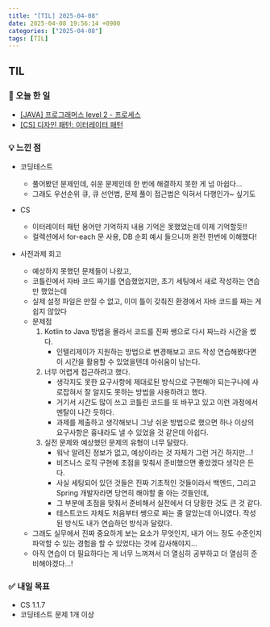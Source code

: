 ```yaml
---
title: "[TIL] 2025-04-08"
date: 2025-04-08 19:56:14 +0900
categories: ["2025-04-08"]
tags: [TIL]
---
```

## TIL
### 📌 오늘 한 일
- [[JAVA] 프로그래머스 level 2 - 프로세스](https://jelliclesu.github.io/2025-04-08/algorithm/2025/04/08/algo.html)
- [[CS] 디자인 패턴: 이터레이터 패턴](https://jelliclesu.github.io/2025-04-08/cs/2025/04/08/cs.html)

### 💡 느낀 점
- 코딩테스트
  - 풀어봤던 문제인데, 쉬운 문제인데 한 번에 해결하지 못한 게 넘 아쉽다...
  - 그래도 우선순위 큐, 큐 선언법, 문제 풀이 접근법은 익혀서 다행인가~ 싶기도

- CS
  - 이터레이터 패턴 용어만 기억하지 내용 기억은 못했었는데 이제 기억할듯!!
  - 컬렉션에서 for-each 문 사용, DB 순회 예시 들으니까 완전 한번에 이해했다!

- 사전과제 회고
  - 예상하지 못했던 문제들이 나왔고,
  - 코틀린에서 자바 코드 짜기를 연습했었지만, 초기 세팅에서 새로 작성하는 연습만 했었는데
  - 실제 설정 파일은 만질 수 없고, 이미 틀이 갖춰진 환경에서 자바 코드를 짜는 게 쉽지 않았다
  - 문제점
    1. Kotlin to Java 방법을 몰라서 코드를 진짜 쌩으로 다시 짜느라 시간을 썼다.
       - 인텔리제이가 지원하는 방법으로 변경해보고 코드 작성 연습해봤다면 이 시간을 활용할 수 있었을텐데 아쉬움이 남는다.
    2. 너무 어렵게 접근하려고 했다.
       - 생각지도 못한 요구사항에 제대로된 방식으로 구현해야 되는구나에 사로잡혀서 잘 알지도 못하는 방법을 사용하려고 했다.
       - 거기서 시간도 많이 쓰고 코틀린 코드를 또 바꾸고 있고 이런 과정에서 멘탈이 나간 듯하다.
       - 과제를 제출하고 생각해보니 그냥 쉬운 방법으로 했으면 하나 이상의 요구사항은 흉내라도 낼 수 있었을 것 같은데 아쉽다.
    3. 실전 문제와 예상했던 문제의 유형이 너무 달랐다.
       - 워낙 알려진 정보가 없고, 예상이라는 것 자체가 그런 거긴 하지만...!
       - 비즈니스 로직 구현에 초점을 맞춰서 준비했으면 좋았겠다 생각은 든다.
       - 사실 세팅되어 있던 것들은 진짜 기초적인 것들이라서 백엔드, 그리고 Spring 개발자라면 당연히 해야할 줄 아는 것들인데,
       - 그 부분에 초점을 맞춰서 준비해서 실전에서 더 당황한 것도 큰 것 같다.
       - 테스트코드 자체도 처음부터 쌩으로 짜는 줄 알았는데 아니였다. 작성된 방식도 내가 연습하던 방식과 달랐다.
  - 그래도 실무에서 진짜 중요하게 보는 요소가 무엇인지, 내가 어느 정도 수준인지 파악할 수 있는 경험을 할 수 있었다는 것에 감사해야지...
  - 아직 연습이 더 필요하다는 게 너무 느껴져서 더 열심히 공부하고 더 열심히 준비해야겠다...!

### ✅ 내일 목표
- CS 1.1.7
- 코딩테스트 문제 1개 이상
